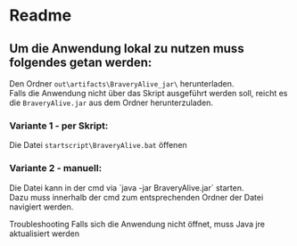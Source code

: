 # Readme  
## Um die Anwendung lokal zu nutzen muss folgendes getan werden:  

Den Ordner `out\artifacts\BraveryAlive_jar\` herunterladen.  
Falls die Anwendung nicht über das Skript ausgeführt werden soll, reicht es die `BraveryAlive.jar` aus dem Ordner herunterzuladen.  

### Variante 1 - per Skript:  
Die Datei `startscript\BraveryAlive.bat` öffenen  

### Variante 2 - manuell:  
Die Datei kann in der cmd via `java -jar BraveryAlive.jar´ starten.  
Dazu muss innerhalb der cmd zum entsprechenden Ordner der Datei navigiert werden.  

Troubleshooting 
Falls sich die Anwendung nicht öffnet, muss Java jre aktualisiert werden  
